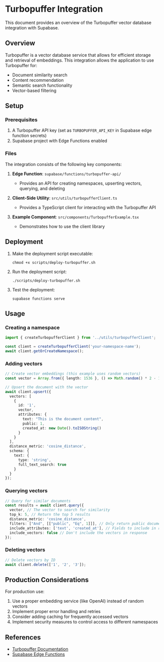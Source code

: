 # Turbopuffer Integration

This document provides an overview of the Turbopuffer vector database integration with Supabase.

## Overview

Turbopuffer is a vector database service that allows for efficient storage and retrieval of embeddings. This integration allows the application to use Turbopuffer for:

- Document similarity search
- Content recommendation
- Semantic search functionality
- Vector-based filtering

## Setup

### Prerequisites

1. A Turbopuffer API key (set as `TURBOPUFFER_API_KEY` in Supabase edge function secrets)
2. Supabase project with Edge Functions enabled

### Files

The integration consists of the following key components:

1. **Edge Function**: `supabase/functions/turbopuffer-api/`
   - Provides an API for creating namespaces, upserting vectors, querying, and deleting
   
2. **Client-Side Utility**: `src/utils/turbopufferClient.ts`
   - Provides a TypeScript client for interacting with the Turbopuffer API
   
3. **Example Component**: `src/components/TurbopufferExample.tsx`
   - Demonstrates how to use the client library

## Deployment

1. Make the deployment script executable:
   ```
   chmod +x scripts/deploy-turbopuffer.sh
   ```

2. Run the deployment script:
   ```
   ./scripts/deploy-turbopuffer.sh
   ```

3. Test the deployment:
   ```
   supabase functions serve
   ```

## Usage

### Creating a namespace

```typescript
import { createTurbopufferClient } from '../utils/turbopufferClient';

const client = createTurbopufferClient('your-namespace-name');
await client.getOrCreateNamespace();
```

### Adding vectors

```typescript
// Create vector embeddings (this example uses random vectors)
const vector = Array.from({ length: 1536 }, () => Math.random() * 2 - 1);

// Upsert the document with the vector
await client.upsert({
  vectors: [
    {
      id: '1',
      vector,
      attributes: {
        text: "This is the document content",
        public: 1,
        created_at: new Date().toISOString()
      }
    }
  ],
  distance_metric: 'cosine_distance',
  schema: {
    text: {
      type: 'string',
      full_text_search: true
    }
  }
});
```

### Querying vectors

```typescript
// Query for similar documents
const results = await client.query({
  vector, // The vector to search for similarity
  top_k: 5, // Return the top 5 results
  distance_metric: 'cosine_distance',
  filters: ["And", [["public", "Eq", 1]]], // Only return public documents
  include_attributes: ['text', 'created_at'], // Fields to include in response
  include_vectors: false // Don't include the vectors in response
});
```

### Deleting vectors

```typescript
// Delete vectors by ID
await client.delete(['1', '2', '3']);
```

## Production Considerations

For production use:

1. Use a proper embedding service (like OpenAI) instead of random vectors
2. Implement proper error handling and retries
3. Consider adding caching for frequently accessed vectors
4. Implement security measures to control access to different namespaces

## References

- [Turbopuffer Documentation](https://turbopuffer.com/docs)
- [Supabase Edge Functions](https://supabase.com/docs/guides/functions) 